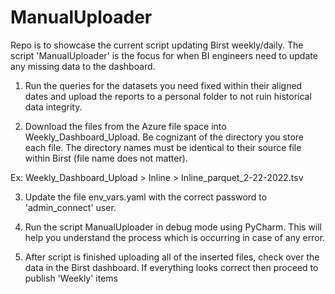 # ManualUploader
 
Repo is to showcase the current script updating Birst weekly/daily.  The script 'ManualUploader' is the focus for when BI engineers need to update any missing data to the dashboard.

1. Run the queries for the datasets you need fixed within their aligned dates and upload the reports to a personal folder to not ruin historical data integrity.

2. Download the files from the Azure file space into Weekly_Dashboard_Upload.  Be cognizant of the directory you store each file.  The directory names must be identical to their source file within Birst (file name does not matter).

Ex: Weekly_Dashboard_Upload > Inline > Inline_parquet_2-22-2022.tsv

3. Update the file env_vars.yaml with the correct password to 'admin_connect' user.

4. Run the script ManualUploader in debug mode using PyCharm. This will help you understand the process which is occurring in case of any error. 

5. After script is finished uploading all of the inserted files, check over the data in the Birst dashboard.  If everything looks correct then proceed to publish 'Weekly' items